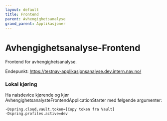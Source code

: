 ```yaml
---
layout: default
title: Frontend
parent: Avhengighetsanalyse
grand_parent: Applikasjoner
---
```


# Avhengighetsanalyse-Frontend
Frontend for avhengighetsanalyse.

Endepunkt: https://testnav-applikasjonsanalyse.dev.intern.nav.no/

### Lokal kjøring
Ha naisdevice kjørende og kjør AvhengighetsanalysteFrontendApplicationStarter med følgende argumenter:
```
-Dspring.cloud.vault.token=[Copy token fra Vault]
-Dspring.profiles.active=dev
```
